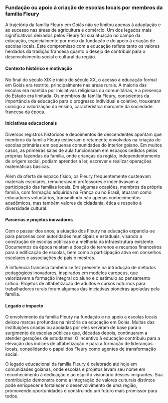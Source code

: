### Fundação ou apoio à criação de escolas locais por membros da família Fleury

A trajetória da família Fleury em Goiás não se limitou apenas à adaptação e ao sucesso nas áreas de agricultura e comércio. Um dos legados mais significativos deixados pelos Fleury foi sua atuação no campo da educação, especialmente por meio da fundação e do apoio à criação de escolas locais. Este compromisso com a educação reflete tanto os valores herdados da tradição francesa quanto o desejo de contribuir para o desenvolvimento social e cultural da região.

#### Contexto histórico e motivação

No final do século XIX e início do século XX, o acesso à educação formal em Goiás era restrito, principalmente nas áreas rurais. A maioria das escolas era mantida por iniciativas religiosas ou comunitárias, e a presença do Estado era limitada. Os membros da família Fleury, conscientes da importância da educação para o progresso individual e coletivo, trouxeram consigo a valorização do ensino, característica marcante da sociedade francesa da época.

#### Iniciativas educacionais

Diversos registros históricos e depoimentos de descendentes apontam que membros da família Fleury estiveram diretamente envolvidos na criação de escolas primárias em pequenas comunidades do interior goiano. Em muitos casos, as primeiras salas de aula funcionaram em espaços cedidos pelas próprias fazendas da família, onde crianças da região, independentemente de origem social, podiam aprender a ler, escrever e realizar operações matemáticas básicas.

Além da oferta de espaço físico, os Fleury frequentemente custeavam materiais escolares, remuneravam professores e incentivavam a participação das famílias locais. Em algumas ocasiões, membros da própria família, com formação adquirida na França ou no Brasil, atuaram como educadores voluntários, transmitindo não apenas conhecimentos acadêmicos, mas também valores de cidadania, ética e respeito à diversidade cultural.

#### Parcerias e projetos inovadores

Com o passar dos anos, a atuação dos Fleury na educação expandiu-se para parcerias com autoridades municipais e estaduais, visando a construção de escolas públicas e a melhoria da infraestrutura existente. Documentos da época relatam a doação de terrenos e recursos financeiros para a edificação de escolas, bem como a participação ativa em conselhos escolares e associações de pais e mestres.

A influência francesa também se fez presente na introdução de métodos pedagógicos inovadores, inspirados em modelos europeus, que valorizavam a formação integral do aluno e o estímulo ao pensamento crítico. Projetos de alfabetização de adultos e cursos noturnos para trabalhadores rurais foram algumas das iniciativas pioneiras apoiadas pela família.

#### Legado e impacto

O envolvimento da família Fleury na fundação e no apoio a escolas locais deixou marcas profundas na história da educação em Goiás. Muitas das instituições criadas ou apoiadas por eles serviram de base para o surgimento de escolas públicas que, décadas depois, continuaram a atender gerações de estudantes. O incentivo à educação contribuiu para a elevação dos índices de alfabetização e para a formação de lideranças locais, consolidando o papel dos Fleury como agentes de transformação social.

O legado educacional da família Fleury é celebrado até hoje em comunidades goianas, onde escolas e projetos levam seu nome em reconhecimento à dedicação e ao espírito visionário desses imigrantes. Sua contribuição demonstra como a integração de valores culturais distintos pode enriquecer e fortalecer o desenvolvimento de uma região, promovendo oportunidades e construindo um futuro mais promissor para todos.